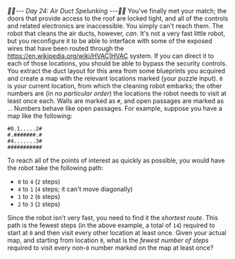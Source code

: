 *:calendar::calendar:--- Day 24: Air Duct Spelunking ---:calendar::calendar:*
You've finally met your match; the doors that provide access to the roof are locked tight, and all of the controls and related electronics are inaccessible. You simply can't reach them.
The robot that cleans the air ducts, however, *can*.
It's not a very fast little robot, but you reconfigure it to be able to interface with some of the exposed wires that have been routed through the <https://en.wikipedia.org/wiki/HVAC|HVAC> system. If you can direct it to each of those locations, you should be able to bypass the security controls.
You extract the duct layout for this area from some blueprints you acquired and create a map with the relevant locations marked (your puzzle input). `0` is your current location, from which the cleaning robot embarks; the other numbers are (in *no particular order*) the locations the robot needs to visit at least once each. Walls are marked as `#`, and open passages are marked as `.`. Numbers behave like open passages.
For example, suppose you have a map like the following:
```###########
#0.1.....2#
#.#######.#
#4.......3#
###########
```
To reach all of the points of interest as quickly as possible, you would have the robot take the following path:

- `0` to `4` (`2` steps)
- `4` to `1` (`4` steps; it can't move diagonally)
- `1` to `2` (`6` steps)
- `2` to `3` (`2` steps)

Since the robot isn't very fast, you need to find it the *shortest route*. This path is the fewest steps (in the above example, a total of `14`) required to start at `0` and then visit every other location at least once.
Given your actual map, and starting from location `0`, what is the *fewest number of steps* required to visit every non-`0` number marked on the map at least once?
